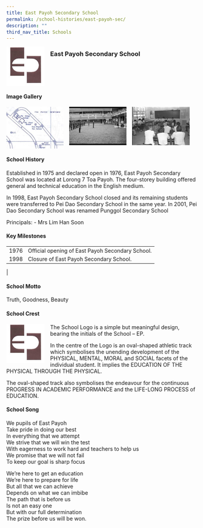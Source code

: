 ```yaml
---
title: East Payoh Secondary School
permalink: /school-histories/east-payoh-sec/
description: ""
third_nav_title: Schools
---
```

<img src="/images/eastpayohsec1.png" style="width:20%;margin-right:15px;" align = "left">

### **East Payoh Secondary School**

<br clear="left">

#### **Image Gallery**

<p><a href="/images/ahmadibrahimpri2.jpg">  
<img src="/images/eastpayohsec2.jpg" style="width:30%;margin-right:15px;" align = "left">
</a></p>

<p><a href="/images/ahmadibrahimpri3.jpg">  
<img src="/images/eastpayohsec3.jpg" style="width:30%;margin-right:15px;" align = "left">
</a></p>

<p><a href="/images/ahmadibrahimpri4.jpg">  
<img src="/images/eastpayohsec4.jpg" style="width:30%;margin-right:15px;" align = "left">
</a></p>

<br clear="left">

#### **School History**
Established in 1975 and declared open in 1976, East Payoh Secondary School was located at Lorong 7 Toa Payoh. The four-storey building offered general and technical education in the English medium.

In 1998, East Payoh Secondary School closed and its remaining students were transferred to Pei Dao Secondary School in the same year. In 2001, Pei Dao Secondary School was renamed Punggol Secondary School

Principals:
\- Mrs Lim Han Soon

#### **Key Milestones**

|  |  |
|:---:|---|
| 1976 | Official opening of East Payoh Secondary School. |
| 1998 | Closure of East Payoh Secondary School. |
|

#### **School Motto**
Truth, Goodness, Beauty

#### **School Crest**
<img src="/images/eastpayohsec1.png" style="width:20%;margin-right:15px;" align = "left">

The School Logo is a simple but meaningful design, bearing the initials of the School – EP.

In the centre of the Logo is an oval-shaped athletic track which symbolises the unending development of the PHYSICAL, MENTAL, MORAL and SOCIAL facets of the individual student. It implies the EDUCATION OF THE PHYSICAL THROUGH THE PHYSICAL.

The oval-shaped track also symbolises the endeavour for the continuous PROGRESS IN ACADEMIC PERFORMANCE and the LIFE-LONG PROCESS of EDUCATION.

#### **School Song**
We pupils of East Payoh<br>
Take pride in doing our best<br>
In everything that we attempt<br>
We strive that we will win the test<br>
With eagerness to work hard and teachers to help us<br>
We promise that we will not fail<br>
To keep our goal is sharp focus

We’re here to get an education<br>
We’re here to prepare for life<br>
But all that we can achieve<br>
Depends on what we can imbibe<br>
The path that is before us<br>
Is not an easy one<br>
But with our full determination<br>
The prize before us will be won.